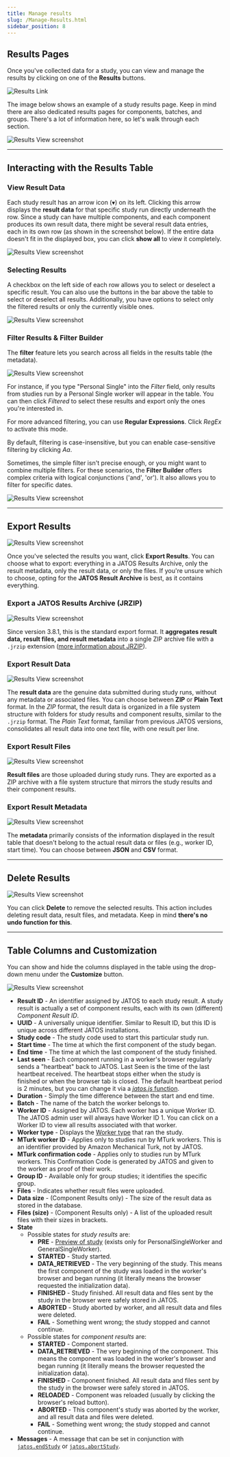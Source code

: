 ```yaml
---
title: Manage results
slug: /Manage-Results.html
sidebar_position: 8
---
```


## Results Pages

Once you've collected data for a study, you can view and manage the results by clicking on one of the **Results** buttons.

![Results Link](/img/v39x/results_link.png)

The image below shows an example of a study results page. Keep in mind there are also dedicated results pages for components, batches, and groups. There's a lot of information here, so let's walk through each section.

![Results View screenshot](/img/v39x/results_view_12.png)

-----

## Interacting with the Results Table

### View Result Data

Each study result has an arrow icon (`▼`) on its left. Clicking this arrow displays the **result data** for that specific study run directly underneath the row. Since a study can have multiple components, and each component produces its own result data, there might be several result data entries, each in its own row (as shown in the screenshot below). If the entire data doesn't fit in the displayed box, you can click **show all** to view it completely.

![Results View screenshot](/img/v39x/results_view_11.png)

### Selecting Results

A checkbox on the left side of each row allows you to select or deselect a specific result. You can also use the buttons in the bar above the table to select or deselect all results. Additionally, you have options to select only the filtered results or only the currently visible ones.

![Results View screenshot](/img/v39x/results_view_13.png)

### Filter Results & Filter Builder

The **filter** feature lets you search across all fields in the results table (the metadata).

![Results View screenshot](/img/v39x/results_view_14.png)

For instance, if you type "Personal Single" into the *Filter* field, only results from studies run by a Personal Single worker will appear in the table. You can then click *Filtered* to select these results and export only the ones you're interested in.

For more advanced filtering, you can use **Regular Expressions**. Click *RegEx* to activate this mode.

By default, filtering is case-insensitive, but you can enable case-sensitive filtering by clicking _Aa_.

Sometimes, the simple filter isn't precise enough, or you might want to combine multiple filters. For these scenarios, the **Filter Builder** offers complex criteria with logical conjunctions ('and', 'or'). It also allows you to filter for specific dates.

![Results View screenshot](/img/v39x/results_view_15.png)

-----

## Export Results

![Results View screenshot](/img/v39x/results_view_16.png)

Once you've selected the results you want, click **Export Results**. You can choose what to export: everything in a JATOS Results Archive, only the result metadata, only the result data, or only the files. If you're unsure which to choose, opting for the **JATOS Result Archive** is best, as it contains everything.

### Export a JATOS Results Archive (JRZIP)

![Results View screenshot](/img/v39x/results_view_17.png)

Since version 3.8.1, this is the standard export format. It **aggregates result data, result files, and result metadata** into a single ZIP archive file with a `.jrzip` extension ([more information about JRZIP](JATOS-Results-Archive-JRZIP.html)).

### Export Result Data

![Results View screenshot](/img/v39x/results_view_18.png)

The **result data** are the genuine data submitted during study runs, without any metadata or associated files. You can choose between **ZIP** or **Plain Text** format. In the *ZIP* format, the result data is organized in a file system structure with folders for study results and component results, similar to the `.jrzip` format. The *Plain Text* format, familiar from previous JATOS versions, consolidates all result data into one text file, with one result per line.

### Export Result Files

![Results View screenshot](/img/v39x/results_view_19.png)

**Result files** are those uploaded during study runs. They are exported as a ZIP archive with a file system structure that mirrors the study results and their component results.

### Export Result Metadata

![Results View screenshot](/img/v39x/results_view_20.png)

The **metadata** primarily consists of the information displayed in the result table that doesn't belong to the actual result data or files (e.g., worker ID, start time). You can choose between **JSON** and **CSV** format.

-----

## Delete Results

![Results View screenshot](/img/v39x/results_view_21.png)

You can click **Delete** to remove the selected results. This action includes deleting result data, result files, and metadata. Keep in mind **there's no undo function for this**.

-----

## Table Columns and Customization

You can show and hide the columns displayed in the table using the drop-down menu under the **Customize** button.

![Results View screenshot](/img/v39x/results_view_22.png)

  * **Result ID** - An identifier assigned by JATOS to each study result. A study result is actually a set of component results, each with its own (different) *Component Result ID*.
  * **UUID** - A universally unique identifier. Similar to Result ID, but this ID is unique across different JATOS installations.
  * **Study code** - The study code used to start this particular study run.
  * **Start time** - The time at which the first component of the study began.
  * **End time** - The time at which the last component of the study finished.
  * **Last seen** - Each component running in a worker's browser regularly sends a "heartbeat" back to JATOS. Last Seen is the time of the last heartbeat received. The heartbeat stops either when the study is finished or when the browser tab is closed. The default heartbeat period is 2 minutes, but you can change it via a [_jatos.js_ function](jatos.js-Reference.html#jatossetheartbeatperiod).
  * **Duration** - Simply the time difference between the start and end time.
  * **Batch** - The name of the batch the worker belongs to.
  * **Worker ID** - Assigned by JATOS. Each worker has a unique Worker ID. The JATOS admin user will always have Worker ID 1. You can click on a Worker ID to view all results associated with that worker.
  * **Worker type** - Displays the [Worker type](Worker-Types.html) that ran the study.
  * **MTurk worker ID** - Applies only to studies run by MTurk workers. This is an identifier provided by Amazon Mechanical Turk, not by JATOS.
  * **MTurk confirmation code** - Applies only to studies run by MTurk workers. This Confirmation Code is generated by JATOS and given to the worker as proof of their work.
  * **Group ID** - Available only for group studies; it identifies the specific group.
  * **Files** - Indicates whether result files were uploaded.
  * **Data size** - (Component Results only) - The size of the result data as stored in the database.
  * **Files (size)** - (Component Results only) - A list of the uploaded result files with their sizes in brackets.
  * **State**
      * Possible states for *study results* are:
          * **PRE** - [Preview of study](Restricting-study-flow.html#preview-links) (exists only for PersonalSingleWorker and GeneralSingleWorker).
          * **STARTED** - Study started.
          * **DATA_RETRIEVED** - The very beginning of the study. This means the first component of the study was loaded in the worker's browser and began running (it literally means the browser requested the initialization data).
          * **FINISHED** - Study finished. All result data and files sent by the study in the browser were safely stored in JATOS.
          * **ABORTED** - Study aborted by worker, and all result data and files were deleted.
          * **FAIL** - Something went wrong; the study stopped and cannot continue.
      * Possible states for *component results* are:
          * **STARTED** - Component started.
          * **DATA_RETRIEVED** - The very beginning of the component. This means the component was loaded in the worker's browser and began running (it literally means the browser requested the initialization data).
          * **FINISHED** - Component finished. All result data and files sent by the study in the browser were safely stored in JATOS.
          * **RELOADED** - Component was reloaded (usually by clicking the browser's reload button).
          * **ABORTED** - This component's study was aborted by the worker, and all result data and files were deleted.
          * **FAIL** - Something went wrong; the study stopped and cannot continue.
  * **Messages** - A message that can be set in conjunction with [`jatos.endStudy`](jatos.js-Reference.html#jatosendstudy) or [`jatos.abortStudy`](jatos.js-Reference.html#jatosabortstudy).

